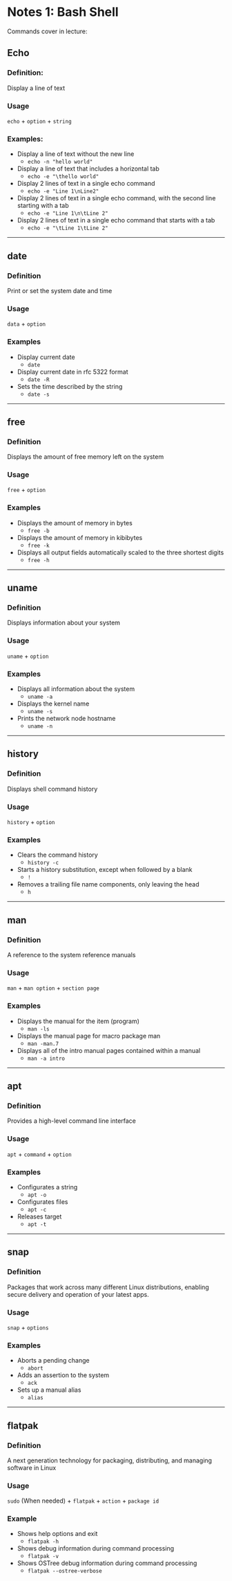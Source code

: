 # Notes 1: Bash Shell

Commands cover in lecture:

## Echo
### Definition:
Display a line of text
### Usage
`echo` + `option` + `string`
### Examples:
* Display a line of text without the new line
  * `echo -n "hello world"`
* Display a line of text that includes a horizontal tab
  * `echo -e "\thello world"`
* Display 2 lines of text in a single echo command
  * `echo -e "Line 1\nLine2"`
* Display 2 lines of text in a single echo command, with the second line starting with a tab
  * `echo -e "Line 1\n\tLine 2"`
* Display 2 lines of text in a single echo command that starts with a tab
  * `echo -e "\tLine 1\tLine 2"`

<hr>

## date
### Definition
Print or set the system date and time
### Usage
`data` + `option`
### Examples
* Display current date
  * `date`
* Display current date in rfc 5322 format
  * `date -R`
* Sets the time described by the string 
  * `date -s` 

<hr>

## free
### Definition
Displays the amount of free memory left on the system
### Usage 
`free` + `option`  
### Examples 
* Displays the amount of memory in bytes
  * `free -b` 
* Displays the amount of memory in kibibytes 
  * `free -k` 
* Displays all output fields automatically scaled to the three shortest digits 
  * `free -h` 


<hr>

## uname
### Definition
Displays information about your system
### Usage
`uname` + `option` 
### Examples
* Displays all information about the system 
  * `uname -a` 
* Displays the kernel name
  * `uname -s`  
* Prints the network node hostname
  * `uname -n` 

<hr>

## history
### Definition
Displays shell command history 
### Usage
`history` + `option`
### Examples 
* Clears the command history
  * `history -c` 
* Starts a history substitution, except when followed by a blank
  * `!`
* Removes a trailing file name components, only leaving the head
  * `h`  

<hr> 
 
## man
### Definition
A reference to the system reference manuals 
### Usage
`man` + `man option` + `section page`
### Examples
* Displays the manual for the item (program) 
  * `man -ls`
* Displays the manual page for macro package man
  * `man -man.7` 
* Displays all of the intro manual pages contained within a manual
  * `man -a intro` 

<hr>

## apt
### Definition 
Provides a high-level command line interface 
### Usage 
`apt` + `command` + `option`
### Examples 
* Configurates a string 
  * `apt -o` 
* Configurates files 
  * `apt -c` 
* Releases target 
  * `apt -t` 

<hr>

## snap
### Definition 
Packages that work across many different Linux distributions, enabling secure delivery and operation of your latest apps. 
### Usage
`snap` + `options`
### Examples 
* Aborts a pending change 
  * `abort`
* Adds an assertion to the system
  * `ack`
* Sets up a manual alias 
  * `alias`

<hr>

## flatpak
### Definition
A next generation technology for packaging, distributing, and managing software in Linux 
### Usage 
`sudo` (When needed) + `flatpak` + `action` + `package id`
### Example
* Shows help options and exit 
  * `flatpak -h`
* Shows debug information during command processing
  * `flatpak -v` 
* Shows OSTree debug information during command processing
  * `flatpak --ostree-verbose`   

